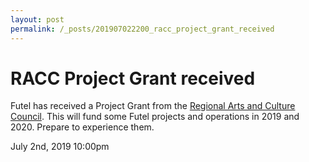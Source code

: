 ```yaml
---
layout: post
permalink: /_posts/201907022200_racc_project_grant_received
---
```


# RACC Project Grant received

Futel has received a Project Grant from the <a href="https://racc.org/">Regional Arts and Culture Council</a>. This will fund some Futel projects and operations in 2019 and 2020. Prepare to experience them.



<div id="footer">
<span id="timestamp"> July 2nd, 2019 10:00pm </span>
</div>
